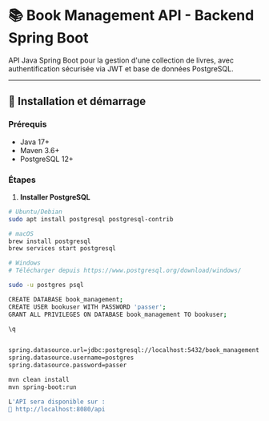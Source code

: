 # 📚 Book Management API - Backend Spring Boot

API Java Spring Boot pour la gestion d'une collection de livres, avec authentification sécurisée via JWT et base de données PostgreSQL.

---

## 🚀 Installation et démarrage

### Prérequis
- Java 17+
- Maven 3.6+
- PostgreSQL 12+

### Étapes

1. **Installer PostgreSQL**

```bash
# Ubuntu/Debian
sudo apt install postgresql postgresql-contrib

# macOS
brew install postgresql
brew services start postgresql

# Windows
# Télécharger depuis https://www.postgresql.org/download/windows/

sudo -u postgres psql

CREATE DATABASE book_management;
CREATE USER bookuser WITH PASSWORD 'passer';
GRANT ALL PRIVILEGES ON DATABASE book_management TO bookuser;

\q


spring.datasource.url=jdbc:postgresql://localhost:5432/book_management
spring.datasource.username=postgres
spring.datasource.password=passer

mvn clean install
mvn spring-boot:run

L'API sera disponible sur :
📍 http://localhost:8080/api

